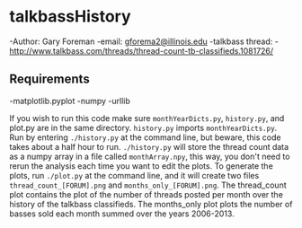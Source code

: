 talkbassHistory
===============

-Author: Gary Foreman
-email: gforema2@illinois.edu
-talkbass thread:
-http://www.talkbass.com/threads/thread-count-tb-classifieds.1081726/

Requirements
------------
-matplotlib.pyplot
-numpy
-urllib

If you wish to run this code make sure `monthYearDicts.py`, `history.py`, and 
plot.py are in the same directory. `history.py` imports `monthYearDicts.py`. Run
by entering `./history.py` at the command line, but beware, this code takes 
about a half hour to run. `./history.py` will store the thread count data as 
a numpy array in a file called `monthArray.npy`, this way, you don't need to 
rerun the analysis each time you want to edit the plots. To generate the 
plots, run `./plot.py` at the command line, and it will create two files 
`thread_count_[FORUM].png` and `months_only_[FORUM].png`. The thread_count plot
contains the plot of the number of threads posted per month over the history
of the talkbass classifieds. The months_only plot plots the number of basses 
sold each month summed over the years 2006-2013.
